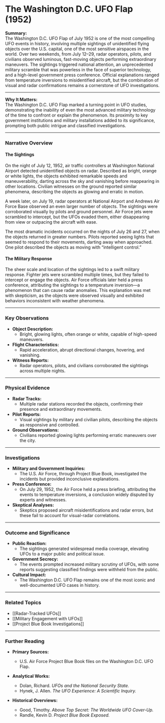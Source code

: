 # The Washington D.C. UFO Flap (1952)

**Summary:**  
The Washington D.C. UFO Flap of July 1952 is one of the most compelling UFO events in history, involving multiple sightings of unidentified flying objects over the U.S. capital, one of the most sensitive airspaces in the world. Over two weekends, from July 12–29, radar operators, pilots, and civilians observed luminous, fast-moving objects performing extraordinary maneuvers. The sightings triggered national attention, an unprecedented military scramble that was powerless in the face of superior technology, and a high-level government press conference. Official explanations ranged from temperature inversions to misidentified aircraft, but the combination of visual and radar confirmations remains a cornerstone of UFO investigations.

---

**Why It Matters:**  
The Washington D.C. UFO Flap marked a turning point in UFO studies, demonstrating the inability of even the most advanced military technology of the time to confront or explain the phenomenon. Its proximity to key government institutions and military installations added to its significance, prompting both public intrigue and classified investigations.

---

### **Narrative Overview**

#### **The Sightings**

On the night of July 12, 1952, air traffic controllers at Washington National Airport detected unidentified objects on radar. Described as bright, orange or white lights, the objects exhibited remarkable speeds and maneuverability, darting across the sky and vanishing before reappearing in other locations. Civilian witnesses on the ground reported similar phenomena, describing the objects as glowing and erratic in motion.

A week later, on July 19, radar operators at National Airport and Andrews Air Force Base observed an even larger number of objects. The sightings were corroborated visually by pilots and ground personnel. Air Force jets were scrambled to intercept, but the UFOs evaded them, either disappearing from view or outpacing the aircraft with ease.

The most dramatic incidents occurred on the nights of July 26 and 27, when the objects returned in greater numbers. Pilots reported seeing lights that seemed to respond to their movements, darting away when approached. One pilot described the objects as moving with “intelligent control.”

#### **The Military Response**

The sheer scale and location of the sightings led to a swift military response. Fighter jets were scrambled multiple times, but they failed to intercept or engage the objects. Air Force officials later held a press conference, attributing the sightings to a temperature inversion—a phenomenon that can cause radar anomalies. This explanation was met with skepticism, as the objects were observed visually and exhibited behaviors inconsistent with weather phenomena.

---

### **Key Observations**

- **Object Description:**
    - Bright, glowing lights, often orange or white, capable of high-speed maneuvers.
- **Flight Characteristics:**
    - Rapid acceleration, abrupt directional changes, hovering, and vanishing.
- **Witness Reports:**
    - Radar operators, pilots, and civilians corroborated the sightings across multiple nights.

---

### **Physical Evidence**

- **Radar Tracks:**
    - Multiple radar stations recorded the objects, confirming their presence and extraordinary movements.
- **Pilot Reports:**
    - Visual sightings by military and civilian pilots, describing the objects as responsive and controlled.
- **Ground Observations:**
    - Civilians reported glowing lights performing erratic maneuvers over the city.

---

### **Investigations**

- **Military and Government Inquiries:**
    - The U.S. Air Force, through Project Blue Book, investigated the incidents but provided inconclusive explanations.
- **Press Conference:**
    - On July 29, 1952, the Air Force held a press briefing, attributing the events to temperature inversions, a conclusion widely disputed by experts and witnesses.
- **Skeptical Analyses:**
    - Skeptics proposed aircraft misidentifications and radar errors, but these fail to account for visual-radar correlations.

---

### **Outcome and Significance**

- **Public Reaction:**
    - The sightings generated widespread media coverage, elevating UFOs to a major public and political issue.
- **Government Secrecy:**
    - The events prompted increased military scrutiny of UFOs, with some reports suggesting classified findings were withheld from the public.
- **Cultural Impact:**
    - The Washington D.C. UFO Flap remains one of the most iconic and well-documented UFO cases in history.

---

### **Related Topics**

- [[Radar-Tracked UFOs]]
- [[Military Engagement with UFOs]]
- [[Project Blue Book Investigations]]

---

### **Further Reading**

- **Primary Sources:**
    
    - U.S. Air Force Project Blue Book files on the Washington D.C. UFO Flap.
- **Analytical Works:**
    
    - Dolan, Richard. _UFOs and the National Security State._
    - Hynek, J. Allen. _The UFO Experience: A Scientific Inquiry._
- **Historical Overviews:**
    
    - Good, Timothy. _Above Top Secret: The Worldwide UFO Cover-Up._
    - Randle, Kevin D. _Project Blue Book Exposed._

